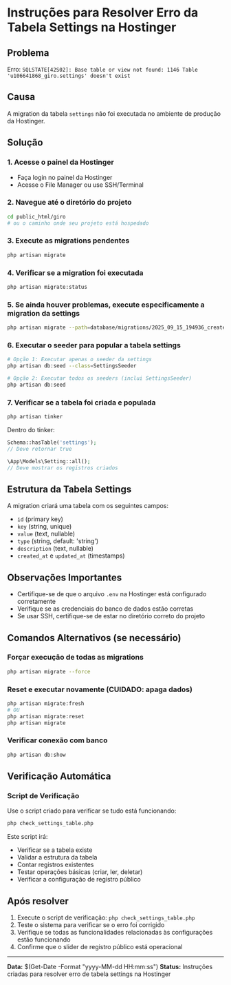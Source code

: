 # Instruções para Resolver Erro da Tabela Settings na Hostinger

## Problema
Erro: `SQLSTATE[42S02]: Base table or view not found: 1146 Table 'u106641868_giro.settings' doesn't exist`

## Causa
A migration da tabela `settings` não foi executada no ambiente de produção da Hostinger.

## Solução

### 1. Acesse o painel da Hostinger
- Faça login no painel da Hostinger
- Acesse o File Manager ou use SSH/Terminal

### 2. Navegue até o diretório do projeto
```bash
cd public_html/giro
# ou o caminho onde seu projeto está hospedado
```

### 3. Execute as migrations pendentes
```bash
php artisan migrate
```

### 4. Verificar se a migration foi executada
```bash
php artisan migrate:status
```

### 5. Se ainda houver problemas, execute especificamente a migration da settings
```bash
php artisan migrate --path=database/migrations/2025_09_15_194936_create_settings_table.php
```

### 6. Executar o seeder para popular a tabela settings
```bash
# Opção 1: Executar apenas o seeder da settings
php artisan db:seed --class=SettingsSeeder

# Opção 2: Executar todos os seeders (inclui SettingsSeeder)
php artisan db:seed
```

### 7. Verificar se a tabela foi criada e populada
```bash
php artisan tinker
```
Dentro do tinker:
```php
Schema::hasTable('settings');
// Deve retornar true

\App\Models\Setting::all();
// Deve mostrar os registros criados
```

## Estrutura da Tabela Settings
A migration criará uma tabela com os seguintes campos:
- `id` (primary key)
- `key` (string, unique)
- `value` (text, nullable)
- `type` (string, default: 'string')
- `description` (text, nullable)
- `created_at` e `updated_at` (timestamps)

## Observações Importantes
- Certifique-se de que o arquivo `.env` na Hostinger está configurado corretamente
- Verifique se as credenciais do banco de dados estão corretas
- Se usar SSH, certifique-se de estar no diretório correto do projeto

## Comandos Alternativos (se necessário)

### Forçar execução de todas as migrations
```bash
php artisan migrate --force
```

### Reset e executar novamente (CUIDADO: apaga dados)
```bash
php artisan migrate:fresh
# OU
php artisan migrate:reset
php artisan migrate
```

### Verificar conexão com banco
```bash
php artisan db:show
```

## Verificação Automática

### Script de Verificação
Use o script criado para verificar se tudo está funcionando:
```bash
php check_settings_table.php
```

Este script irá:
- Verificar se a tabela existe
- Validar a estrutura da tabela
- Contar registros existentes
- Testar operações básicas (criar, ler, deletar)
- Verificar a configuração de registro público

## Após resolver
1. Execute o script de verificação: `php check_settings_table.php`
2. Teste o sistema para verificar se o erro foi corrigido
3. Verifique se todas as funcionalidades relacionadas às configurações estão funcionando
4. Confirme que o slider de registro público está operacional

---
**Data:** $(Get-Date -Format "yyyy-MM-dd HH:mm:ss")
**Status:** Instruções criadas para resolver erro de tabela settings na Hostinger